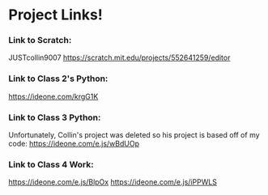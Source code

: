 # Project Links!

### Link to Scratch:
JUSTcollin9007
https://scratch.mit.edu/projects/552641259/editor

### Link to Class 2's Python:
https://ideone.com/krgG1K

### Link to Class 3 Python:
Unfortunately, Collin's project was deleted so his project is based off of my code:
https://ideone.com/e.js/wBdUOp

### Link to Class 4 Work:
https://ideone.com/e.js/BlpOx
https://ideone.com/e.js/iPPWLS
